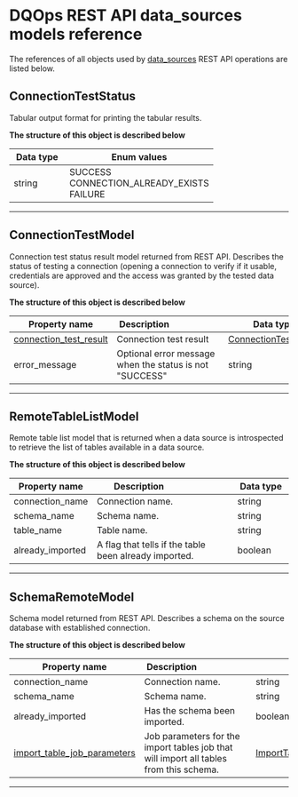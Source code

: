 # DQOps REST API data_sources models reference
The references of all objects used by [data_sources](../operations/data_sources.md) REST API operations are listed below.


## ConnectionTestStatus
Tabular output format for printing the tabular results.


**The structure of this object is described below**


|&nbsp;Data&nbsp;type&nbsp;|&nbsp;Enum&nbsp;values&nbsp;|
|-----------|-------------|
|string|SUCCESS<br/>CONNECTION_ALREADY_EXISTS<br/>FAILURE<br/>|

___

## ConnectionTestModel
Connection test status result model returned from REST API. Describes the status of testing a connection
 (opening a connection to verify if it usable, credentials are approved and the access was granted by the tested data source).


**The structure of this object is described below**


|&nbsp;Property&nbsp;name&nbsp;|&nbsp;Description&nbsp;&nbsp;&nbsp;&nbsp;&nbsp;&nbsp;&nbsp;&nbsp;&nbsp;&nbsp;&nbsp;&nbsp;&nbsp;&nbsp;&nbsp;&nbsp;&nbsp;&nbsp;&nbsp;&nbsp;&nbsp;|&nbsp;Data&nbsp;type&nbsp;|
|---------------|---------------------------------|-----------|
|[connection_test_result](#connectionteststatus)|Connection test result|[ConnectionTestStatus](#connectionteststatus)|
|error_message|Optional error message when the status is not &quot;SUCCESS&quot;|string|


___

## RemoteTableListModel
Remote table list model that is returned when a data source is introspected to retrieve the list of tables available in a data source.


**The structure of this object is described below**


|&nbsp;Property&nbsp;name&nbsp;|&nbsp;Description&nbsp;&nbsp;&nbsp;&nbsp;&nbsp;&nbsp;&nbsp;&nbsp;&nbsp;&nbsp;&nbsp;&nbsp;&nbsp;&nbsp;&nbsp;&nbsp;&nbsp;&nbsp;&nbsp;&nbsp;&nbsp;|&nbsp;Data&nbsp;type&nbsp;|
|---------------|---------------------------------|-----------|
|connection_name|Connection name.|string|
|schema_name|Schema name.|string|
|table_name|Table name.|string|
|already_imported|A flag that tells if the table been already imported.|boolean|


___

## SchemaRemoteModel
Schema model returned from REST API. Describes a schema on the source database with established connection.


**The structure of this object is described below**


|&nbsp;Property&nbsp;name&nbsp;|&nbsp;Description&nbsp;&nbsp;&nbsp;&nbsp;&nbsp;&nbsp;&nbsp;&nbsp;&nbsp;&nbsp;&nbsp;&nbsp;&nbsp;&nbsp;&nbsp;&nbsp;&nbsp;&nbsp;&nbsp;&nbsp;&nbsp;|&nbsp;Data&nbsp;type&nbsp;|
|---------------|---------------------------------|-----------|
|connection_name|Connection name.|string|
|schema_name|Schema name.|string|
|already_imported|Has the schema been imported.|boolean|
|[import_table_job_parameters](./jobs.md#ImportTablesQueueJobParameters)|Job parameters for the import tables job that will import all tables from this schema.|[ImportTablesQueueJobParameters](./jobs.md#ImportTablesQueueJobParameters)|


___

